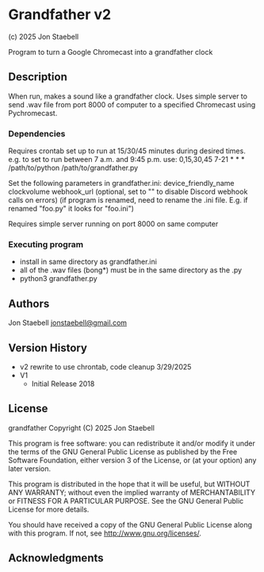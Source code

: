 # Grandfather v2
(c) 2025 Jon Staebell

Program to turn a Google Chromecast into a grandfather clock

## Description

When run, makes a sound like a grandfather clock. Uses simple server to send .wav file from port 8000
of computer to a specified Chromecast using Pychromecast.

### Dependencies

Requires crontab set up to run at 15/30/45 minutes during desired times. 
e.g. to set to run between 7 a.m. and 9:45 p.m. use:
0,15,30,45 7-21 * * * /path/to/python /path/to/grandfather.py

Set the following parameters in grandfather.ini: 
   device_friendly_name
   clockvolume
   webhook_url (optional, set to "" to disable Discord webhook calls on errors)
(if program is renamed, need to rename the .ini file. E.g. if renamed "foo.py" it looks for "foo.ini")

Requires simple server running on port 8000 on same computer

### Executing program

* install in same directory as grandfather.ini
* all of the .wav files (bong*) must be in the same directory as the .py
* python3 grandfather.py 

## Authors

Jon Staebell
jonstaebell@gmail.com

## Version History

* v2 rewrite to use chrontab, code cleanup 3/29/2025
* V1
    * Initial Release 2018

## License

grandfather Copyright (C) 2025 Jon Staebell

This program is free software: you can redistribute it and/or modify
it under the terms of the GNU General Public License as published by
the Free Software Foundation, either version 3 of the License, or
(at your option) any later version.

This program is distributed in the hope that it will be useful,
but WITHOUT ANY WARRANTY; without even the implied warranty of
MERCHANTABILITY or FITNESS FOR A PARTICULAR PURPOSE.  See the
GNU General Public License for more details.

You should have received a copy of the GNU General Public License
along with this program.  If not, see <http://www.gnu.org/licenses/>.

## Acknowledgments



